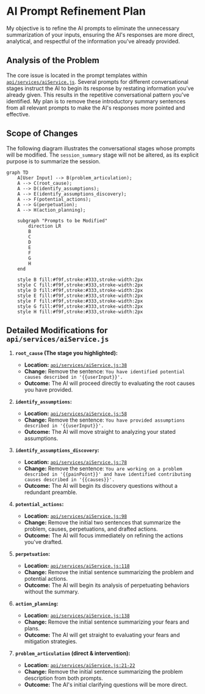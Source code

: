 # AI Prompt Refinement Plan

My objective is to refine the AI prompts to eliminate the unnecessary summarization of your inputs, ensuring the AI's responses are more direct, analytical, and respectful of the information you've already provided.

## Analysis of the Problem

The core issue is located in the prompt templates within [`api/services/aiService.js`](api/services/aiService.js). Several prompts for different conversational stages instruct the AI to begin its response by restating information you've already given. This results in the repetitive conversational pattern you've identified. My plan is to remove these introductory summary sentences from all relevant prompts to make the AI's responses more pointed and effective.

## Scope of Changes

The following diagram illustrates the conversational stages whose prompts will be modified. The `session_summary` stage will not be altered, as its explicit purpose is to summarize the session.

```mermaid
graph TD
    A[User Input] --> B(problem_articulation);
    A --> C(root_cause);
    A --> D(identify_assumptions);
    A --> E(identify_assumptions_discovery);
    A --> F(potential_actions);
    A --> G(perpetuation);
    A --> H(action_planning);

    subgraph "Prompts to be Modified"
        direction LR
        B
        C
        D
        E
        F
        G
        H
    end

    style B fill:#f9f,stroke:#333,stroke-width:2px
    style C fill:#f9f,stroke:#333,stroke-width:2px
    style D fill:#f9f,stroke:#333,stroke-width:2px
    style E fill:#f9f,stroke:#333,stroke-width:2px
    style F fill:#f9f,stroke:#333,stroke-width:2px
    style G fill:#f9f,stroke:#333,stroke-width:2px
    style H fill:#f9f,stroke:#333,stroke-width:2px
```

## Detailed Modifications for `api/services/aiService.js`

1.  **`root_cause` (The stage you highlighted):**
    *   **Location:** [`api/services/aiService.js:38`](api/services/aiService.js:38)
    *   **Change:** Remove the sentence: `You have identified potential causes described in '{{userInput}}'.`
    *   **Outcome:** The AI will proceed directly to evaluating the root causes you have provided.

2.  **`identify_assumptions`:**
    *   **Location:** [`api/services/aiService.js:58`](api/services/aiService.js:58)
    *   **Change:** Remove the sentence: `You have provided assumptions described in '{{userInput}}'.`
    *   **Outcome:** The AI will move straight to analyzing your stated assumptions.

3.  **`identify_assumptions_discovery`:**
    *   **Location:** [`api/services/aiService.js:78`](api/services/aiService.js:78)
    *   **Change:** Remove the sentence: `You are working on a problem described in '{{painPoint}}' and have identified contributing causes described in '{{causes}}'.`
    *   **Outcome:** The AI will begin its discovery questions without a redundant preamble.

4.  **`potential_actions`:**
    *   **Location:** [`api/services/aiService.js:98`](api/services/aiService.js:98)
    *   **Change:** Remove the initial two sentences that summarize the problem, causes, perpetuations, and drafted actions.
    *   **Outcome:** The AI will focus immediately on refining the actions you've drafted.

5.  **`perpetuation`:**
    *   **Location:** [`api/services/aiService.js:118`](api/services/aiService.js:118)
    *   **Change:** Remove the initial sentence summarizing the problem and potential actions.
    *   **Outcome:** The AI will begin its analysis of perpetuating behaviors without the summary.

6.  **`action_planning`:**
    *   **Location:** [`api/services/aiService.js:138`](api/services/aiService.js:138)
    *   **Change:** Remove the initial sentence summarizing your fears and plans.
    *   **Outcome:** The AI will get straight to evaluating your fears and mitigation strategies.

7.  **`problem_articulation` (direct & intervention):**
    *   **Location:** [`api/services/aiService.js:21-22`](api/services/aiService.js:21)
    *   **Change:** Remove the initial sentence summarizing the problem description from both prompts.
    *   **Outcome:** The AI's initial clarifying questions will be more direct.